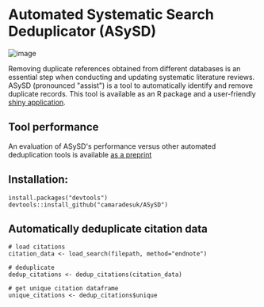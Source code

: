 # Automated Systematic Search Deduplicator (ASySD)
![image](https://user-images.githubusercontent.com/46422034/190010609-fb2695ed-8fc6-45a6-a430-516bc952c9bf.png)


Removing duplicate references obtained from different databases is an essential step when conducting and updating systematic literature reviews. ASySD (pronounced "assist") is a tool to automatically identify and remove duplicate records. This tool is available as an R package and a user-friendly [shiny application](https://camarades.shinyapps.io/RDedup/). 

## Tool performance
An evaluation of ASySD's performance versus other automated deduplication tools is available [as a preprint](https://www.biorxiv.org/content/10.1101/2021.05.04.442412v1)

## Installation:

```{r}
install.packages("devtools")
devtools::install_github("camaradesuk/ASySD")
```
## Automatically deduplicate citation data

```{r}
# load citations 
citation_data <- load_search(filepath, method="endnote")

# deduplicate
dedup_citations <- dedup_citations(citation_data)

# get unique citation dataframe
unique_citations <- dedup_citations$unique 

```
